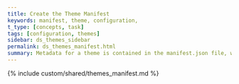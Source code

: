 ```yaml
---
title: Create the Theme Manifest
keywords: manifest, theme, configuration,
t_type: [concepts, task]
tags: [configuration, themes]
sidebar: ds_themes_sidebar
permalink: ds_themes_manifest.html
summary: Metadata for a theme is contained in the manifest.json file, which lives in the root directory of the theme zip that you upload to Weebly.  Here you add functionality like responsiveness, color adjusting, and options like search and social icons.
---
```

{% include custom/shared/themes_manifest.md %}